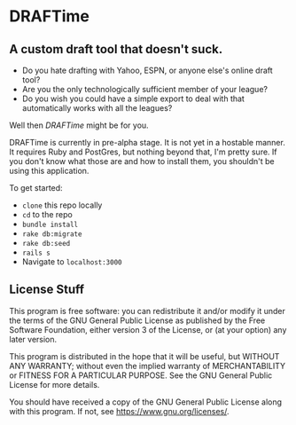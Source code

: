 # DRAFTime

## A custom draft tool that doesn't suck.

- Do you hate drafting with Yahoo, ESPN, or anyone else's online draft tool?
- Are you the only technologically sufficient member of your league?
- Do you wish you could have a simple export to deal with that automatically works with all the leagues?

Well then _DRAFTime_ might be for you.

DRAFTime is currently in pre-alpha stage. It is not yet in a hostable manner. It requires Ruby and PostGres, but nothing beyond that, I'm pretty sure. If you don't know what those are and how to install them, you shouldn't be using this application.

To get started:

- `clone` this repo locally
- `cd` to the repo
- `bundle install`
- `rake db:migrate`
- `rake db:seed`
- `rails s`
- Navigate to `localhost:3000`

## License Stuff

This program is free software: you can redistribute it and/or modify
it under the terms of the GNU General Public License as published by
the Free Software Foundation, either version 3 of the License, or
(at your option) any later version.

This program is distributed in the hope that it will be useful,
but WITHOUT ANY WARRANTY; without even the implied warranty of
MERCHANTABILITY or FITNESS FOR A PARTICULAR PURPOSE. See the
GNU General Public License for more details.

You should have received a copy of the GNU General Public License
along with this program. If not, see <https://www.gnu.org/licenses/>.
